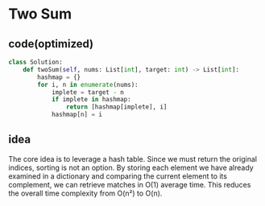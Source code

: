 # Two Sum
## code(optimized)
```python
class Solution:
    def twoSum(self, nums: List[int], target: int) -> List[int]:
        hashmap = {}
        for i, n in enumerate(nums):
            implete = target - n
            if implete in hashmap:
                return [hashmap[implete], i]
            hashmap[n] = i
```
## idea
The core idea is to leverage a hash table. Since we must return the original indices, sorting is not an option. By storing each element we have already examined in a dictionary and comparing the current element to its complement, we can retrieve matches in O(1) average time. This reduces the overall time complexity from O(n²) to O(n).